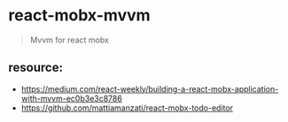 # react-mobx-mvvm
> Mvvm for react mobx


## resource:
+ https://medium.com/react-weekly/building-a-react-mobx-application-with-mvvm-ec0b3e3c8786
+ https://github.com/mattiamanzati/react-mobx-todo-editor
